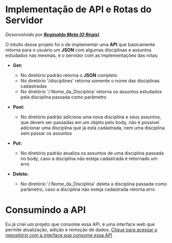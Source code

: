 # Implementação de API e Rotas do Servidor
_Desenvolvido por [**Reginaldo Mota (O Régis)**](https://oregis.dev.br)_

O intuito desse projeto foi o de implementar uma **API** que basicamente retorna para o usuário um **JSON** com algumas disciplinas e assuntos estudados nas mesmas, e o servidor com as implementações das rotas:
* **Get:**
    - No diretório padrão retorna o **JSON** completo
    - No diretório '/disciplines' retorna somente o nome das disciplinas cadastradas
    - No diretório '/:Nome_da_Disciplina' retorna os assuntos estudados pela disciplina passada como parâmetro

* **Post:**
    - No diretório padrão adiciona uma nova disciplina e seus assuntos, que devem ser passadas em um objeto pelo body, não é possível adicionar uma disciplina que já está cadastrada, nem uma disciplina sem passar os assuntos

* **Put:**
    - No diretório padrão atualiza os assuntos de uma disciplina passada no body, caso a disciplina não esteja cadastrada é retornado um erro


* **Delete:**
    - No diretório '/:Nome_da_Disciplina' deleta a disciplina passada como parâmetro, caso a disciplina não esteja cadastrada retorna erro

# Consumindo a API

Eu já criei um projeto que consome essa API, é uma interface web que permite atualização, adição e remoção de dados. [Clique para acessar o repositório com a interface que consome essa API](https://github.com/Regijur/Cosumindo-a-API-de-Disciplinas)
